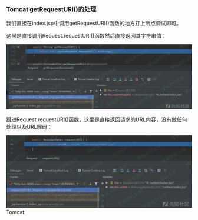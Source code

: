 ### Tomcat getRequestURI()的处理

我们直接在index.jsp中调用getRequestURI()函数的地方打上断点调试即可。

这里是直接调用Request.requestURI()函数然后直接返回其字符串值：

![](./.resource/TomcatgetRequestURI()的处理/media/rId21.png)

跟进Request.requestURI()函数，这里是直接返回请求的URL内容，没有做任何处理以及URL解码：

![](./.resource/TomcatgetRequestURI()的处理/media/rId22.png)Tomcat
